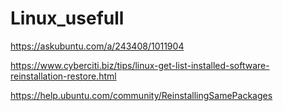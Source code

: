 # Linux_usefull

https://askubuntu.com/a/243408/1011904

https://www.cyberciti.biz/tips/linux-get-list-installed-software-reinstallation-restore.html

https://help.ubuntu.com/community/ReinstallingSamePackages

